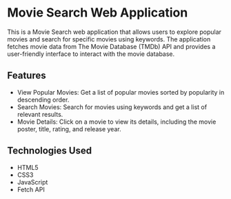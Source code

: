 # Movie Search Web Application

This is a Movie Search web application that allows users to explore popular movies and search for specific movies using keywords. The application fetches movie data from The Movie Database (TMDb) API and provides a user-friendly interface to interact with the movie database.


## Features

- View Popular Movies: Get a list of popular movies sorted by popularity in descending order.
- Search Movies: Search for movies using keywords and get a list of relevant results.
- Movie Details: Click on a movie to view its details, including the movie poster, title, rating, and release year.

## Technologies Used

- HTML5
- CSS3
- JavaScript
- Fetch API
